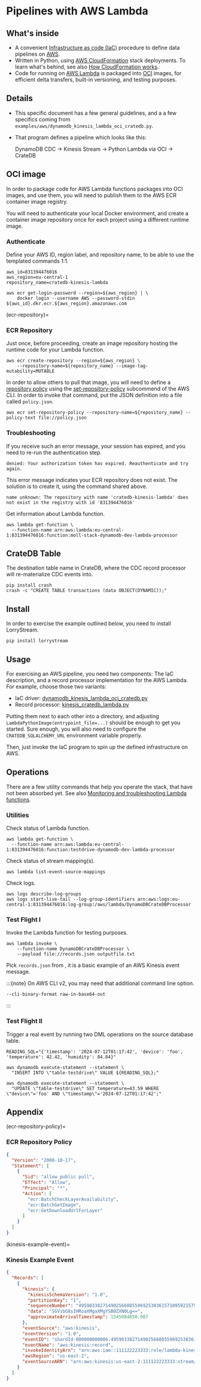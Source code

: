 # Pipelines with AWS Lambda


## What's inside
- A convenient [Infrastructure as code (IaC)] procedure to define data pipelines on [AWS].
- Written in Python, using [AWS CloudFormation] stack deployments. To learn
  what's behind, see also [How CloudFormation works].
- Code for running on [AWS Lambda] is packaged into [OCI] images, for efficient
  delta transfers, built-in versioning, and testing purposes.


## Details
- This specific document has a few general guidelines, and a
  a few specifics coming from `examples/aws/dynamodb_kinesis_lambda_oci_cratedb.py`.
- That program defines a pipeline which looks like this:
  
  DynamoDB CDC -> Kinesis Stream -> Python Lambda via OCI -> CrateDB


## OCI image
In order to package code for AWS Lambda functions packages into OCI images,
and use them, you will need to publish them to the AWS ECR container image
registry.

You will need to authenticate your local Docker environment, and create a
container image repository once for each project using a different runtime
image.

### Authenticate
Define your AWS ID, region label, and repository name, to be able to use
the templated commands 1:1.
```shell
aws_id=831394476016
aws_region=eu-central-1
repository_name=cratedb-kinesis-lambda
```
```shell
aws ecr get-login-password --region=${aws_region} | \
    docker login --username AWS --password-stdin ${aws_id}.dkr.ecr.${aws_region}.amazonaws.com
```

(ecr-repository)=
### ECR Repository
Just once, before proceeding, create an image repository hosting the runtime
code for your Lambda function.
```shell
aws ecr create-repository --region=${aws_region} \
    --repository-name=${repository_name} --image-tag-mutability=MUTABLE
```
In order to allow others to pull that image, you will need to define a
[repository policy] using the [set-repository-policy] subcommend of the AWS CLI.
In order to invoke that command, put the [](project:#ecr-repository-policy)
JSON definition into a file called `policy.json`.
```shell
aws ecr set-repository-policy --repository-name=${repository_name} --policy-text file://policy.json
```

### Troubleshooting
If you receive such an error message, your session has expired, and you need
to re-run the authentication step.
```text
denied: Your authorization token has expired. Reauthenticate and try again.
```

This error message indicates your ECR repository does not exist. The solution
is to create it, using the command shared above.
```text
name unknown: The repository with name 'cratedb-kinesis-lambda' does
not exist in the registry with id '831394476016'
```

Get information about Lambda function.
```shell
aws lambda get-function \
  --function-name arn:aws:lambda:eu-central-1:831394476016:function:moll-stack-dynamodb-dev-lambda-processor
```



## CrateDB Table
The destination table name in CrateDB, where the CDC record
processor will re-materialize CDC events into.
```shell
pip install crash
crash -c "CREATE TABLE transactions (data OBJECT(DYNAMIC));"
```


## Install
In order to exercise the example outlined below, you need to install
LorryStream.
```shell
pip install lorrystream
```


## Usage
For exercising an AWS pipeline, you need two components: The IaC description,
and a record processor implementation for the AWS Lambda. For example, choose
those two variants:

- IaC driver: [dynamodb_kinesis_lambda_oci_cratedb.py]
- Record processor: [kinesis_cratedb_lambda.py]

Putting them next to each other into a directory, and adjusting
`LambdaPythonImage(entrypoint_file=...)` should be enough to get you started.
Sure enough, you will also need to configure the `CRATEDB_SQLALCHEMY_URL`
environment variable properly.

Then, just invoke the IaC program to spin up the defined infrastructure on AWS.


## Operations
There are a few utility commands that help you operate the stack, that have not
been absorbed yet. See also [Monitoring and troubleshooting Lambda functions].

### Utilities
Check status of Lambda function.
```shell
aws lambda get-function \
  --function-name arn:aws:lambda:eu-central-1:831394476016:function:testdrive-dynamodb-dev-lambda-processor
```
Check status of stream mapping(s).
```shell
aws lambda list-event-source-mappings
```
Check logs.
```shell
aws logs describe-log-groups
aws logs start-live-tail --log-group-identifiers arn:aws:logs:eu-central-1:831394476016:log-group:/aws/lambda/DynamoDBCrateDBProcessor
```

### Test Flight I
Invoke the Lambda function for testing purposes.
```shell
aws lambda invoke \
    --function-name DynamoDBCrateDBProcessor \
    --payload file://records.json outputfile.txt
```
Pick `records.json` from [](project:#kinesis-example-event), it is a basic
example of an AWS Kinesis event message.

:::{note}
On AWS CLI v2, you may need that additional command line option.
```shell
--cli-binary-format raw-in-base64-out
```
:::

### Test Flight II
Trigger a real event by running two DML operations on the source database table.
```shell
READING_SQL="{'timestamp': '2024-07-12T01:17:42', 'device': 'foo', 'temperature': 42.42, 'humidity': 84.84}"

aws dynamodb execute-statement --statement \
  "INSERT INTO \"table-testdrive\" VALUE ${READING_SQL};"

aws dynamodb execute-statement --statement \
  "UPDATE \"table-testdrive\" SET temperature=43.59 WHERE \"device\"='foo' AND \"timestamp\"='2024-07-12T01:17:42';"
```


## Appendix

(ecr-repository-policy)=
### ECR Repository Policy
```json
{
  "Version": "2008-10-17",
  "Statement": [
    {
      "Sid": "allow public pull",
      "Effect": "Allow",
      "Principal": "*",
      "Action": [
        "ecr:BatchCheckLayerAvailability",
        "ecr:BatchGetImage",
        "ecr:GetDownloadUrlForLayer"
      ]
    }
  ]
}
```

(kinesis-example-event)=
### Kinesis Example Event
```json
{
  "Records": [
    {
      "kinesis": {
        "kinesisSchemaVersion": "1.0",
        "partitionKey": "1",
        "sequenceNumber": "49590338271490256608559692538361571095921575989136588898",
        "data": "SGVsbG8sIHRoaXMgaXMgYSB0ZXN0Lg==",
        "approximateArrivalTimestamp": 1545084650.987
      },
      "eventSource": "aws:kinesis",
      "eventVersion": "1.0",
      "eventID": "shardId-000000000006:49590338271490256608559692538361571095921575989136588898",
      "eventName": "aws:kinesis:record",
      "invokeIdentityArn": "arn:aws:iam::111122223333:role/lambda-kinesis-role",
      "awsRegion": "us-east-2",
      "eventSourceARN": "arn:aws:kinesis:us-east-2:111122223333:stream/lambda-stream"
    }
  ]
}
```


[AWS]: https://en.wikipedia.org/wiki/Amazon_Web_Services
[AWS CloudFormation]: https://docs.aws.amazon.com/AWSCloudFormation/latest/UserGuide/Welcome.html 
[AWS Lambda]: https://en.wikipedia.org/wiki/AWS_Lambda
[dynamodb_kinesis_lambda_oci_cratedb.py]: https://github.com/daq-tools/lorrystream/blob/main/examples/aws/dynamodb_kinesis_lambda_oci_cratedb.py
[example program]: https://github.com/daq-tools/lorrystream/tree/main/examples/aws
[How CloudFormation works]: https://docs.aws.amazon.com/AWSCloudFormation/latest/UserGuide/cloudformation-overview.html
[Infrastructure as code (IaC)]: https://en.wikipedia.org/wiki/Infrastructure_as_code
[kinesis_cratedb_lambda.py]: https://github.com/daq-tools/lorrystream/blob/main/lorrystream/process/kinesis_cratedb_lambda.py
[Monitoring and troubleshooting Lambda functions]: https://docs.aws.amazon.com/lambda/latest/dg/lambda-monitoring.html 
[OCI]: https://en.wikipedia.org/wiki/Open_Container_Initiative
[repository policy]: https://docs.aws.amazon.com/lambda/latest/dg/images-create.html#gettingstarted-images-permissions
[set-repository-policy]: https://docs.aws.amazon.com/cli/latest/reference/ecr/set-repository-policy.html
